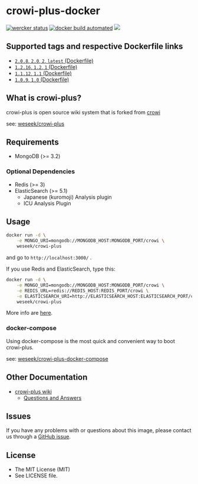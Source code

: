 crowi-plus-docker
==================

[![wercker status](https://app.wercker.com/status/9a2ecec089dee1e6f308f5d0d1e090ae/s/ "wercker status")](https://app.wercker.com/project/byKey/9a2ecec089dee1e6f308f5d0d1e090ae) [![docker build automated](https://img.shields.io/docker/automated/jrottenberg/ffmpeg.svg)](https://hub.docker.com/r/weseek/crowi-plus/) [![](https://images.microbadger.com/badges/image/weseek/crowi-plus.svg)](https://microbadger.com/images/weseek/crowi-plus)

Supported tags and respective Dockerfile links
------------------------------------------------

* [`2.0.8`, `2.0`, `2`, `latest` (Dockerfile)](https://github.com/weseek/crowi-plus-docker/blob/v2.0.8/Dockerfile)
* [`1.2.16`, `1.2`, `1` (Dockerfile)](https://github.com/weseek/crowi-plus-docker/blob/v1.2.16/Dockerfile)
* [`1.1.12`, `1.1` (Dockerfile)](https://github.com/weseek/crowi-plus-docker/blob/v1.1.12/Dockerfile)
* [`1.0.9`, `1.0` (Dockerfile)](https://github.com/weseek/crowi-plus-docker/blob/v1.0.9/Dockerfile)


What is crowi-plus?
-------------------

crowi-plus is open source wiki system that is forked from [crowi](https://github.com/weseek/crowi/crowi)

see: [weseek/crowi-plus](https://github.com/weseek/crowi-plus)


Requirements
-------------

* MongoDB (>= 3.2)

### Optional Dependencies

* Redis (>= 3)
* ElasticSearch (>= 5.1)
  * Japanese (kuromoji) Analysis plugin
  * ICU Analysis Plugin


Usage
-----

```bash
docker run -d \
    -e MONGO_URI=mongodb://MONGODB_HOST:MONGODB_PORT/crowi \
    weseek/crowi-plus
```

and go to `http://localhost:3000/` .

If you use Redis and ElasticSearch, type this:

```bash
docker run -d \
    -e MONGO_URI=mongodb://MONGODB_HOST:MONGODB_PORT/crowi \
    -e REDIS_URL=redis://REDIS_HOST:REDIS_PORT/crowi \
    -e ELASTICSEARCH_URI=http://ELASTICSEARCH_HOST:ELASTICSEARCH_PORT/crowi \
    weseek/crowi-plus
```

More info are [here](https://github.com/crowi/crowi/wiki/Install-and-Configuration#env-parameters).


### docker-compose

Using docker-compose is the most quick and convenient way to boot crowi-plus.

see: [weseek/crowi-plus-docker-compose](https://github.com/weseek/crowi-plus-docker-compose)

Other Documentation
--------------------

* [crowi-plus wiki](https://github.com/weseek/crowi-plus/wiki)
  * [Questions and Answers](https://github.com/weseek/crowi-plus/wiki/Questions-and-Answers)
  
  
Issues
------

If you have any problems with or questions about this image, please contact us through a [GitHub issue](https://github.com/weseek/crowi-plus-docker-compose/issues).


License
---------

* The MIT License (MIT)
* See LICENSE file.
